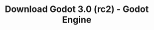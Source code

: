 ---
# Generated by /tools/generators/src/download_archive_generator !!! do not edit by hand !!!
title: 'Download Godot 3.0 (rc2) - Godot Engine'
type: 'download/archive'
name: '3.0'
flavor: 'rc2'
release_date: '2018-01-20T02:00:00-00:00'
release_notes: 'article/dev-snapshot-godot-3-0-rc-2/'
primaryPlatforms:
  - 'android.apk'
  - 'linux.64'
  - 'macos.universal'
  - 'windows.64'
  - 'linux_server.headless.64'
  - 'web'
  - 'templates'
links:
  android.apk:
    name: 'android.apk'
    title: 'Android'
    caption: 'Universal APK (ARM64 + ARMv7 + x86_64 + x86)'
    tags:
      - 'APK download'
      - 'ARM64/v7'
      - 'x86 (64 & 32 bit)'
    hosts:
      github_builds:
        regular: 'https://github.com/godotengine/godot-builds/releases/download/3.0-rc2/Godot_v3.0-rc2_android_editor.apk'
        mono: '#'
      github:
        regular: 'https://github.com/godotengine/godot/releases/download/3.0-rc2/Godot_v3.0-rc2_android_editor.apk'
        mono: '#'
  linux.64:
    name: 'linux.64'
    title: 'Linux'
    caption: 'Standard (x86_64)'
    tags:
      - '64 bit'
    hosts:
      github_builds:
        regular: 'https://github.com/godotengine/godot-builds/releases/download/3.0-rc2/Godot_v3.0-rc2_x11.64.zip'
        mono: 'https://github.com/godotengine/godot-builds/releases/download/3.0-rc2/Godot_v3.0-rc2_mono_x11_64.zip'
      github:
        regular: 'https://github.com/godotengine/godot/releases/download/3.0-rc2/Godot_v3.0-rc2_x11.64.zip'
        mono: 'https://github.com/godotengine/godot/releases/download/3.0-rc2/Godot_v3.0-rc2_mono_x11_64.zip'
  macos.universal:
    name: 'macos.universal'
    title: 'macOS'
    caption: 'Universal (x86_64 + Apple Silicon)'
    tags:
      - 'Intel/Apple Silicon'
      - '64 bit'
    hosts:
      github_builds:
        regular: 'https://github.com/godotengine/godot-builds/releases/download/3.0-rc2/Godot_v3.0-rc2_osx.universal.zip'
        mono: 'https://github.com/godotengine/godot-builds/releases/download/3.0-rc2/Godot_v3.0-rc2_mono_osx.universal.zip'
      github:
        regular: 'https://github.com/godotengine/godot/releases/download/3.0-rc2/Godot_v3.0-rc2_osx.universal.zip'
        mono: 'https://github.com/godotengine/godot/releases/download/3.0-rc2/Godot_v3.0-rc2_mono_osx.universal.zip'
  windows.64:
    name: 'windows.64'
    title: 'Windows'
    caption: 'Standard (x86_64)'
    tags:
      - '64 bit'
    hosts:
      github_builds:
        regular: 'https://github.com/godotengine/godot-builds/releases/download/3.0-rc2/Godot_v3.0-rc2_win64.exe.zip'
        mono: 'https://github.com/godotengine/godot-builds/releases/download/3.0-rc2/Godot_v3.0-rc2_mono_win64.zip'
      github:
        regular: 'https://github.com/godotengine/godot/releases/download/3.0-rc2/Godot_v3.0-rc2_win64.exe.zip'
        mono: 'https://github.com/godotengine/godot/releases/download/3.0-rc2/Godot_v3.0-rc2_mono_win64.zip'
  linux_server.headless.64:
    name: 'linux_server.headless.64'
    title: 'Linux Server'
    caption: 'Headless (x86_64)'
    tags:
      - '64 bit'
      - 'Headless'
    hosts:
      github_builds:
        regular: 'https://github.com/godotengine/godot-builds/releases/download/3.0-rc2/Godot_v3.0-rc2_linux_headless.64.zip'
        mono: 'https://github.com/godotengine/godot-builds/releases/download/3.0-rc2/Godot_v3.0-rc2_mono_linux_headless_64.zip'
      github:
        regular: 'https://github.com/godotengine/godot/releases/download/3.0-rc2/Godot_v3.0-rc2_linux_headless.64.zip'
        mono: 'https://github.com/godotengine/godot/releases/download/3.0-rc2/Godot_v3.0-rc2_mono_linux_headless_64.zip'
  web:
    name: 'web'
    title: 'Web editor'
    caption: ''
    tags:
      - 'Self-hosted'
      - 'Cross-platform'
    hosts:
      github_builds:
        regular: 'https://github.com/godotengine/godot-builds/releases/download/3.0-rc2/Godot_v3.0-rc2_web_editor.zip'
        mono: '#'
      github:
        regular: 'https://github.com/godotengine/godot/releases/download/3.0-rc2/Godot_v3.0-rc2_web_editor.zip'
        mono: '#'
  linux.32:
    name: 'linux.32'
    title: 'Linux'
    caption: 'Standard (x86)'
    tags:
      - '32 bit'
    hosts:
      github_builds:
        regular: 'https://github.com/godotengine/godot-builds/releases/download/3.0-rc2/Godot_v3.0-rc2_x11.32.zip'
        mono: 'https://github.com/godotengine/godot-builds/releases/download/3.0-rc2/Godot_v3.0-rc2_mono_x11_32.zip'
      github:
        regular: 'https://github.com/godotengine/godot/releases/download/3.0-rc2/Godot_v3.0-rc2_x11.32.zip'
        mono: 'https://github.com/godotengine/godot/releases/download/3.0-rc2/Godot_v3.0-rc2_mono_x11_32.zip'
  windows.32:
    name: 'windows.32'
    title: 'Windows'
    caption: 'Standard (x86)'
    tags:
      - '32 bit'
    hosts:
      github_builds:
        regular: 'https://github.com/godotengine/godot-builds/releases/download/3.0-rc2/Godot_v3.0-rc2_win32.exe.zip'
        mono: 'https://github.com/godotengine/godot-builds/releases/download/3.0-rc2/Godot_v3.0-rc2_mono_win32.zip'
      github:
        regular: 'https://github.com/godotengine/godot/releases/download/3.0-rc2/Godot_v3.0-rc2_win32.exe.zip'
        mono: 'https://github.com/godotengine/godot/releases/download/3.0-rc2/Godot_v3.0-rc2_mono_win32.zip'
  linux_server.64:
    name: 'linux_server.64'
    title: 'Linux Server'
    caption: 'Standard (x86_64)'
    tags:
      - '64 bit'
    hosts:
      github_builds:
        regular: 'https://github.com/godotengine/godot-builds/releases/download/3.0-rc2/Godot_v3.0-rc2_linux_server.64.zip'
        mono: 'https://github.com/godotengine/godot-builds/releases/download/3.0-rc2/Godot_v3.0-rc2_mono_linux_server_64.zip'
      github:
        regular: 'https://github.com/godotengine/godot/releases/download/3.0-rc2/Godot_v3.0-rc2_linux_server.64.zip'
        mono: 'https://github.com/godotengine/godot/releases/download/3.0-rc2/Godot_v3.0-rc2_mono_linux_server_64.zip'
  aar_library:
    name: 'aar_library'
    title: 'AAR library'
    caption: ''
    tags:
      - 'Android plugins'
      - 'Java'
      - 'Kotlin'
    hosts:
      github_builds:
        regular: 'https://github.com/godotengine/godot-builds/releases/download/3.0-rc2/godot-lib.3.0.rc2.release.aar'
        mono: 'https://github.com/godotengine/godot-builds/releases/download/3.0-rc2/godot-lib.3.0.rc2.mono.release.aar'
      github:
        regular: 'https://github.com/godotengine/godot/releases/download/3.0-rc2/godot-lib.3.0.rc2.release.aar'
        mono: 'https://github.com/godotengine/godot/releases/download/3.0-rc2/godot-lib.3.0.rc2.mono.release.aar'
  templates:
    name: 'templates'
    title: 'Export templates'
    caption: ''
    tags:
      - 'Used to export your games to all supported platforms'
    hosts:
      github_builds:
        regular: 'https://github.com/godotengine/godot-builds/releases/download/3.0-rc2/Godot_v3.0-rc2_export_templates.tpz'
        mono: 'https://github.com/godotengine/godot-builds/releases/download/3.0-rc2/Godot_v3.0-rc2_mono_export_templates.tpz'
      github:
        regular: 'https://github.com/godotengine/godot/releases/download/3.0-rc2/Godot_v3.0-rc2_export_templates.tpz'
        mono: 'https://github.com/godotengine/godot/releases/download/3.0-rc2/Godot_v3.0-rc2_mono_export_templates.tpz'
---